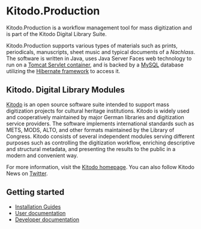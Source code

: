 Kitodo.Production
=================

Kitodo.Production is a workflow management tool for mass digitization and is part of the Kitodo Digital Library Suite.

Kitodo.Production supports various types of materials such as prints, periodicals, manuscripts, sheet music and typical documents of a *Nachlass*. The software is written in Java, uses Java Server Faces web technology to run on a [Tomcat Servlet container](http://tomcat.apache.org/), and is backed by a [MySQL](http://www.mysql.com) database utilizing the [Hibernate framework](http://www.hibernate.org) to access it.

Kitodo. Digital Library Modules
-------------------------------

[Kitodo](https://github.com/kitodo) is an open source software suite intended to support mass digitization projects for cultural heritage institutions. Kitodo is widely used and cooperatively maintained by major German libraries and digitization service providers. The software implements international standards such as METS, MODS, ALTO, and other formats maintained by the Library of Congress. Kitodo consists of several independent modules serving different purposes such as controlling the digitization workflow, enriching descriptive and structural metadata, and presenting the results to the public in a modern and convenient way.

For more information, visit the [Kitodo homepage](https://www.kitodo.org). You can also follow Kitodo News on [Twitter](https://twitter.com/kitodo_org).

Getting started
---------------

* [Installation Guides](https://github.com/kitodo/kitodo-production/wiki/Installationsanleitung)
* [User documentation](https://github.com/kitodo/kitodo-production/wiki/)
* [Developer documentation](https://kitodo-production.readthedocs.io/en/latest/)
